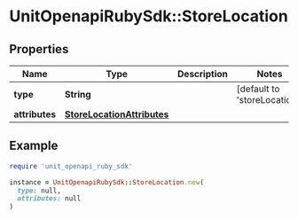 # UnitOpenapiRubySdk::StoreLocation

## Properties

| Name | Type | Description | Notes |
| ---- | ---- | ----------- | ----- |
| **type** | **String** |  | [default to &#39;storeLocation&#39;] |
| **attributes** | [**StoreLocationAttributes**](StoreLocationAttributes.md) |  |  |

## Example

```ruby
require 'unit_openapi_ruby_sdk'

instance = UnitOpenapiRubySdk::StoreLocation.new(
  type: null,
  attributes: null
)
```

